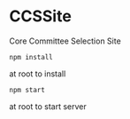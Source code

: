 # CCSSite
Core Committee Selection Site

    npm install
at root to install

    npm start
at root to start server
